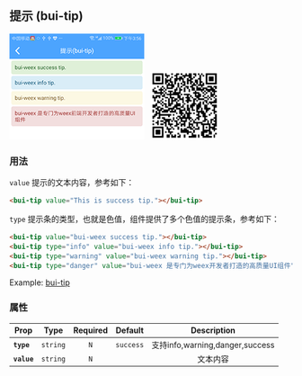 ## 提示 \(bui-tip\)


![](../assets/gif/tip.png)&nbsp;&nbsp;&nbsp;<img src="../assets/qrcode/tip.png" alt="" width="120px">

### 用法

`value` 提示的文本内容，参考如下：

```html
<bui-tip value="This is success tip."></bui-tip>
```
  
`type` 提示条的类型，也就是色值，组件提供了多个色值的提示条，参考如下：

```html
<bui-tip value="bui-weex success tip."></bui-tip>
<bui-tip type="info" value="bui-weex info tip."></bui-tip>
<bui-tip type="warning" value="bui-weex warning tip."></bui-tip>
<bui-tip type="danger" value="bui-weex 是专门为weex开发者打造的高质量UI组件"></bui-tip>
```
Example: [bui-tip](https://github.com/bingo-oss/bui-weex-sample/blob/master/src/views/example/tip-demo.vue)

### 属性

| Prop | Type | Required | Default | Description |
| ---- |:----:|:---:|:-------:| :----------:|
| **`type`** | `string` | `N` | `success` | 支持info,warning,danger,success |
| **`value`** | `string` | `N` |  | 文本内容|